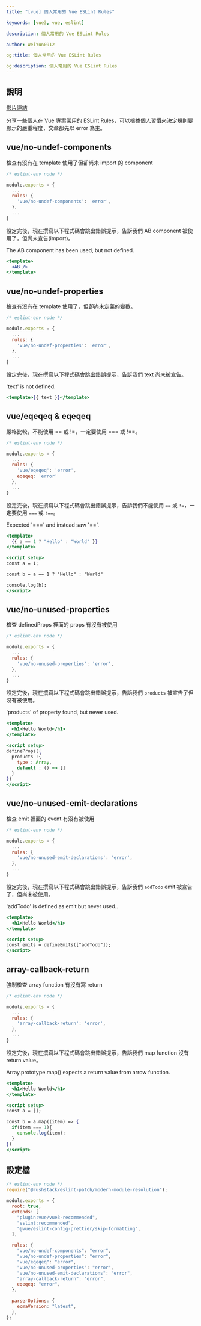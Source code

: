 ```yaml
---
title: "[vue] 個人常用的 Vue ESLint Rules"

keywords: [vue3, vue, eslint]

description: 個人常用的 Vue ESLint Rules

author: WeiYun0912

og:title: 個人常用的 Vue ESLint Rules

og:description: 個人常用的 Vue ESLint Rules
---
```


## 說明

[影片連結](https://www.youtube.com/watch?v=iwMzzAzYgjE)

分享一些個人在 Vue 專案常用的 ESLint Rules，可以根據個人習慣來決定規則要顯示的嚴重程度，文章都先以 error 為主。

## vue/no-undef-components

檢查有沒有在 template 使用了但卻尚未 import 的 component

```js title='eslintrc.js' showLineNumbers
/* eslint-env node */

module.exports = {
  ...
  rules: {
    'vue/no-undef-components': 'error',
  },
  ...
}
```

設定完後，現在撰寫以下程式碼會跳出錯誤提示，告訴我們 AB component 被使用了，但尚未宣告(import)。

<p style={{color : "red"}}>The AB component has been used, but not defined.</p>

```jsx title='App.vue' showLineNumbers
<template>
  <AB />
</template>
```

## vue/no-undef-properties

檢查有沒有在 template 使用了，但卻尚未定義的變數。

```js title='eslintrc.js' showLineNumbers
/* eslint-env node */

module.exports = {
  ...
  rules: {
    'vue/no-undef-properties': 'error',
  },
  ...
}
```

設定完後，現在撰寫以下程式碼會跳出錯誤提示，告訴我們 text 尚未被宣告。

<p style={{color : "red"}}>'text' is not defined.</p>

```jsx title='App.vue' showLineNumbers
<template>{{ text }}</template>
```

## vue/eqeqeq & eqeqeq

嚴格比較，不能使用 == 或 !=，一定要使用 === 或 !==。

```js title='eslintrc.js' showLineNumbers
/* eslint-env node */

module.exports = {
  ...
  rules: {
    'vue/eqeqeq': 'error',
    eqeqeq: 'error'
  },
  ...
}
```

設定完後，現在撰寫以下程式碼會跳出錯誤提示，告訴我們不能使用 `==` 或 `!=`，一定要使用 `===` 或 `!==`。

<p style={{color : "red"}}>Expected '===' and instead saw '=='.</p>

```jsx title='App.vue' showLineNumbers
<template>
  {{ a == 1 ? "Hello" : "World" }}
</template>

<script setup>
const a = 1;

const b = a == 1 ? "Hello" : "World"

console.log(b);
</script>
```

## vue/no-unused-properties

檢查 definedProps 裡面的 props 有沒有被使用

```js title='eslintrc.js' showLineNumbers
/* eslint-env node */

module.exports = {
  ...
  rules: {
    'vue/no-unused-properties': 'error',
  },
  ...
}
```

設定完後，現在撰寫以下程式碼會跳出錯誤提示，告訴我們 `products` 被宣告了但沒有被使用。

<p style={{color : "red"}}>'products' of property found, but never used.</p>

```jsx title='App.vue' showLineNumbers
<template>
  <h1>Hello World</h1>
</template>

<script setup>
defineProps({
  products :{
    type : Array,
    default : () => []
  }
})
</script>

```

## vue/no-unused-emit-declarations

檢查 emit 裡面的 event 有沒有被使用

```js title='eslintrc.js' showLineNumbers
/* eslint-env node */

module.exports = {
  ...
  rules: {
    'vue/no-unused-emit-declarations': 'error',
  },
  ...
}
```

設定完後，現在撰寫以下程式碼會跳出錯誤提示，告訴我們 `addTodo` emit 被宣告了，但尚未被使用。

<p style={{color : "red"}}>'addTodo' is defined as emit but never used..</p>

```jsx title='App.vue' showLineNumbers
<template>
  <h1>Hello World</h1>
</template>

<script setup>
const emits = defineEmits(["addTodo"]);
</script>
```

## array-callback-return

強制檢查 array function 有沒有寫 return

```js title='eslintrc.js' showLineNumbers
/* eslint-env node */

module.exports = {
  ...
  rules: {
    'array-callback-return': 'error',
  },
  ...
}
```

設定完後，現在撰寫以下程式碼會跳出錯誤提示，告訴我們 map function 沒有 return value。

<p style={{color : "red"}}>Array.prototype.map() expects a return value from arrow function.</p>

```jsx title='App.vue' showLineNumbers
<template>
  <h1>Hello World</h1>
</template>

<script setup>
const a = [];

const b = a.map((item) => {
  if(item === 1){
    console.log(item);
  }
})
</script>
```

## 設定檔

```js title='eslintrc.js' showLineNumbers
/* eslint-env node */
require("@rushstack/eslint-patch/modern-module-resolution");

module.exports = {
  root: true,
  extends: [
    "plugin:vue/vue3-recommended",
    "eslint:recommended",
    "@vue/eslint-config-prettier/skip-formatting",
  ],

  rules: {
    "vue/no-undef-components": "error",
    "vue/no-undef-properties": "error",
    "vue/eqeqeq": "error",
    "vue/no-unused-properties": "error",
    "vue/no-unused-emit-declarations": "error",
    "array-callback-return": "error",
    eqeqeq: "error",
  },

  parserOptions: {
    ecmaVersion: "latest",
  },
};
```
